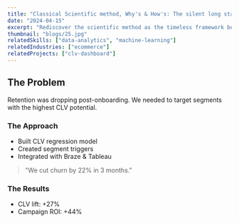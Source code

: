 ```yaml
---
title: "Classical Scientific method, Why's & How's: The silent long standing friend for Analytical Brain"
date: "2024-04-15"
excerpt: "Rediscover the scientific method as the timeless framework behind today’s best data thinking."
thumbnail: "blogs/25.jpg"
relatedSkills: ["data-analytics", "machine-learning"]
relatedIndustries: ["ecommerce"]
relatedProjects: ["clv-dashboard"]
---
```


## The Problem

Retention was dropping post-onboarding. We needed to target segments with the highest CLV potential.

### The Approach

- Built CLV regression model  
- Created segment triggers  
- Integrated with Braze & Tableau

> "We cut churn by 22% in 3 months."

### The Results

- CLV lift: +27%  
- Campaign ROI: +44%